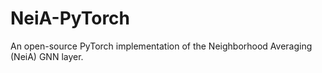 # NeiA-PyTorch
An open-source PyTorch implementation of the Neighborhood Averaging (NeiA) GNN layer.
